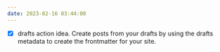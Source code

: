 ```yaml
---
date: 2023-02-16 03:44:00
---
```


- [x] drafts action idea. Create posts from your drafts by using the drafts metadata to create the frontmatter for your site.
